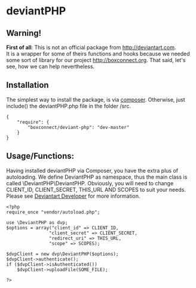 deviantPHP
==========

Warning!
--------------
**First of all**: This is not an official package from http://deviantart.com.  
It is a wrapper for some of theirs functions and hooks because we needed some sort of library for our project http://boxconnect.org. That said, let's see, how we can help nevertheless.

Installation
------------
The simplest way to install the package, is via [composer](https://getcomposer.org/). Otherwise, just include() the deviantPHP.php file in the folder /src.

	{
 		"require": {
			"boxconnect/deviant-php": "dev-master" 
		}
	}	

Usage/Functions:
----------------
Having installed deviantPHP via Composer, you have the extra plus of autoloading. We define DeviantPHP as namespace, thus the main class is called \DeviantPHP\DeviantPHP.
Obviously, you will need to change CLIENT_ID, CLIENT_SECRET, THIS_URL AND SCOPES to suit your needs. Please see [Deviantart Developer](https://www.deviantart.com/developers/) for more information.

	<?php
	require_once "vendor/autoload.php";

	use \DeviantPHP as dvp;
	$options = array("client_id" => CLIENT_ID, 
					"client_secret" => CLIENT_SECRET,
					"redirect_uri" => THIS_URL,
					"scope" => SCOPES);

	$dvpClient = new dvp\DeviantPHP($options);
	$dvpClient->authenticate();
	if ($dvpClient->isAuthenticated())
		$dvpClient->uploadFile(SOME_FILE);

	?>
